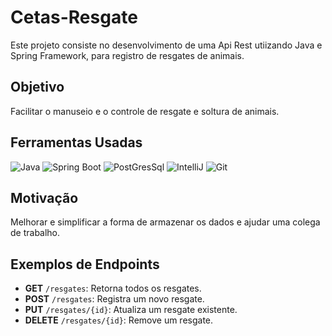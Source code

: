 # Cetas-Resgate
Este projeto consiste no desenvolvimento de uma Api Rest utiizando Java e Spring Framework, para registro de resgates de animais.
## Objetivo
Facilitar o manuseio e o controle de resgate e soltura de animais.


## Ferramentas Usadas
![Java](https://img.shields.io/badge/Java-ED8B00?style=for-the-badge&logo=openjdk&logoColor=white)
![Spring Boot](https://img.shields.io/badge/Spring-6DB33F?style=for-the-badge&logo=spring&logoColor=white)
![PostGresSql](https://img.shields.io/badge/PostgreSQL-316192?style=for-the-badge&logo=postgresql&logoColor=white)
![IntelliJ](https://img.shields.io/badge/IntelliJ_IDEA-000000.svg?style=for-the-badge&logo=intellij-idea&logoColor=white)
![Git](https://img.shields.io/badge/GIT-E44C30?style=for-the-badge&logo=git&logoColor=white)

## Motivação 
Melhorar e simplificar a forma de armazenar os dados e ajudar uma colega de trabalho.

## Exemplos de Endpoints
- **GET** `/resgates`: Retorna todos os resgates.
- **POST** `/resgates`: Registra um novo resgate.
- **PUT** `/resgates/{id}`: Atualiza um resgate existente.
- **DELETE** `/resgates/{id}`: Remove um resgate.
